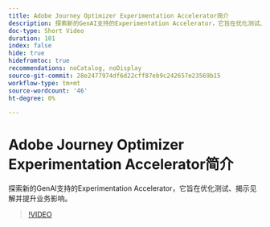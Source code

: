 ```yaml
---
title: Adobe Journey Optimizer Experimentation Accelerator简介
description: 探索新的GenAI支持的Experimentation Accelerator，它旨在优化测试、揭示见解并提升业务影响。
doc-type: Short Video
duration: 101
index: false
hide: true
hidefromtoc: true
recommendations: noCatalog, noDisplay
source-git-commit: 28e2477974df6d22cff87eb9c242657e23569b15
workflow-type: tm+mt
source-wordcount: '46'
ht-degree: 0%

---
```



# Adobe Journey Optimizer Experimentation Accelerator简介

探索新的GenAI支持的Experimentation Accelerator，它旨在优化测试、揭示见解并提升业务影响。

<!-- 62_S531_3442531_100_introducing-the-adobe-journey-optimizer-experimentation-accelerator -->
>[!VIDEO](https://video.tv.adobe.com/v/3460363/?learn=on&enablevpops=true&captions=chi_hans)
